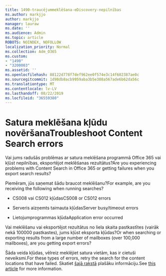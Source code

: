 ```yaml
---
title: 1490-traucējummeklēšana-eDiscovery-nepilnības
ms.author: markjjo
author: markjjo
manager: lauraw
ms.date: ''
ms.audience: Admin
ms.topic: article
ROBOTS: NOINDEX, NOFOLLOW
localization_priority: Normal
ms.collection: Adm_O365
ms.custom:
- "1490"
- "3200003"
ms.assetid: ''
ms.openlocfilehash: 88122d778f7def962ee0f574e3c14f602387ae0c
ms.sourcegitcommit: 1d98db8acb9959aba3b5e308a567ade6b62da56c
ms.translationtype: MT
ms.contentlocale: lv-LV
ms.lasthandoff: 08/22/2019
ms.locfileid: "36559380"
---
```

# <a name="troubleshoot-content-search-errors"></a><span data-ttu-id="1f81e-102">Satura meklēšana kļūdu novēršana</span><span class="sxs-lookup"><span data-stu-id="1f81e-102">Troubleshoot Content Search errors</span></span>

<span data-ttu-id="1f81e-103">Vai jums radušās problēmas ar satura meklēšana programmā Office 365 vai kļūst nepilnības, eksportējot meklēšanas rezultātus?</span><span class="sxs-lookup"><span data-stu-id="1f81e-103">Are you experiencing problems with Content Search in Office 365 or getting failures when you export search results?</span></span>

<span data-ttu-id="1f81e-104">Piemēram, jūs saņemat šādu braucot meklēšanu?</span><span class="sxs-lookup"><span data-stu-id="1f81e-104">For example, are you receiving the following when running searches?</span></span>

- <span data-ttu-id="1f81e-105">CS008 vai CS012 kļūdas</span><span class="sxs-lookup"><span data-stu-id="1f81e-105">CS008 or CS012 errors</span></span>

- <span data-ttu-id="1f81e-106">Serveris aizņemts taimauta kļūdas</span><span class="sxs-lookup"><span data-stu-id="1f81e-106">Server busy/timeout errors</span></span>

- <span data-ttu-id="1f81e-107">Lietojumprogrammas kļūda</span><span class="sxs-lookup"><span data-stu-id="1f81e-107">Application error occurred</span></span>

<span data-ttu-id="1f81e-108">Vai meklēšanu vai eksportējot rezultātus no liela skaita pastkastītes (vairāk nekā 100000 pastkastes), jums kļūst eksporta kļūdas?</span><span class="sxs-lookup"><span data-stu-id="1f81e-108">Or when searching or exporting results from a large number of mailboxes (over 100,000 mailboxes), are you getting export errors?</span></span>

<span data-ttu-id="1f81e-109">Šāda veida kļūdas, vēlreiz meklējiet satura vietām, kas ir cietuši neveiksmi.</span><span class="sxs-lookup"><span data-stu-id="1f81e-109">For these types of errors, retry the search for the content locations that have failed.</span></span> <span data-ttu-id="1f81e-110">Skatiet [šajā rakstā](https://docs.microsoft.com/office365/securitycompliance/retry-failed-content-search) plašāku informāciju.</span><span class="sxs-lookup"><span data-stu-id="1f81e-110">See  [this article](https://docs.microsoft.com/office365/securitycompliance/retry-failed-content-search) for more information.</span></span>
